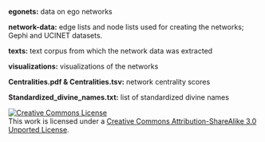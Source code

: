 <b>egonets:</b> data on ego networks

<b>network-data:</b> edge lists and node lists used for creating the networks; Gephi and UCINET datasets.

<b>texts:</b> text corpus from which the network data was extracted

<b>visualizations:</b> visualizations of the networks

<b>Centralities.pdf & Centralities.tsv:</b> network centrality scores

<b>Standardized_divine_names.txt:</b> list of standardized divine names


<a rel="license" href="http://creativecommons.org/licenses/by-sa/3.0/"><img alt="Creative Commons License" style="border-width:0" src="https://i.creativecommons.org/l/by-sa/3.0/88x31.png" /></a><br />This work is licensed under a <a rel="license" href="http://creativecommons.org/licenses/by-sa/3.0/">Creative Commons Attribution-ShareAlike 3.0 Unported License</a>.
